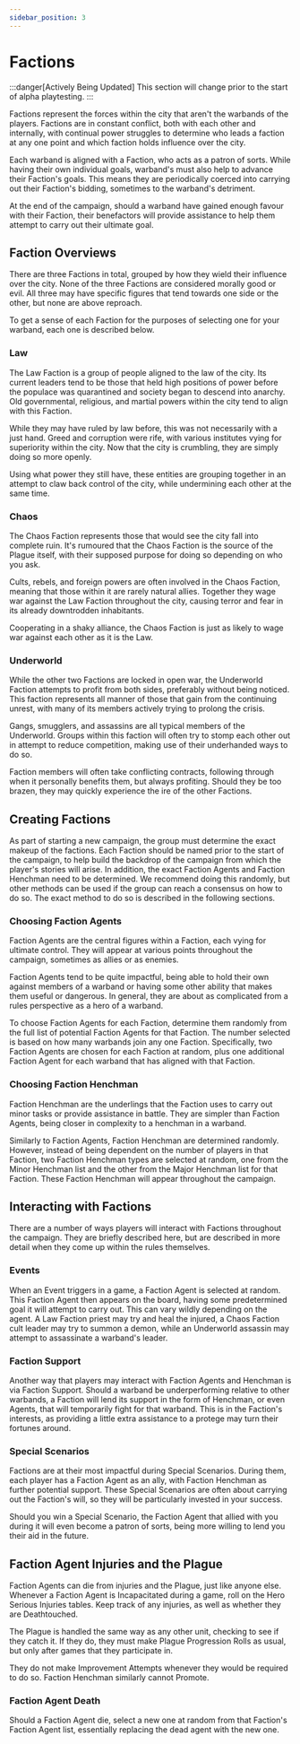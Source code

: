 ```yaml
---
sidebar_position: 3
---
```

# Factions

:::danger[Actively Being Updated]
This section will change prior to the start of alpha playtesting.
:::

Factions represent the forces within the city that aren't the warbands of the players. Factions are in constant conflict, both with each other and internally, with continual power struggles to determine who leads a faction at any one point and which faction holds influence over the city.

Each warband is aligned with a Faction, who acts as a patron of sorts. While having their own individual goals, warband's must also help to advance their Faction's goals. This means they are periodically coerced into carrying out their Faction's bidding, sometimes to the warband's detriment.

At the end of the campaign, should a warband have gained enough favour with their Faction, their benefactors will provide assistance to help them attempt to carry out their ultimate goal.


## Faction Overviews

There are three Factions in total, grouped by how they wield their influence over the city. None of the three Factions are considered morally good or evil. All three may have specific figures that tend towards one side or the other, but none are above reproach.

To get a sense of each Faction for the purposes of selecting one for your warband, each one is described below.
### Law

The Law Faction is a group of people aligned to the law of the city.  Its current leaders tend to  be those that held high positions of power before the populace was quarantined and society began to descend into anarchy. Old governmental, religious, and martial powers within the city tend to align with this Faction.

While they may have ruled by law before, this was not necessarily with a just hand. Greed and corruption were rife, with various institutes vying for superiority within the city. Now that the city is crumbling, they are simply doing so more openly.

Using what power they still have, these entities are grouping together in an attempt to claw back control of the city, while undermining each other at the same time.

### Chaos

The Chaos Faction represents those that would see the city fall into complete ruin. It's rumoured that the Chaos Faction is the source of the Plague itself, with their supposed purpose for doing so depending on who you ask.

Cults, rebels, and foreign powers are often involved in the Chaos Faction, meaning that those within it are rarely natural allies. Together they wage war against the Law Faction throughout the city, causing terror and fear in its already downtrodden inhabitants.

Cooperating in a shaky alliance, the Chaos Faction is just as likely to wage war against each other  as it is the Law.

### Underworld

While the other two Factions are locked in open war, the Underworld Faction attempts to profit from both sides, preferably without being noticed. This faction represents all manner of those that gain from the continuing unrest, with many of its members actively trying to prolong the crisis.

Gangs, smugglers, and assassins are all typical members of the Underworld. Groups within this faction will often try to stomp each other out in attempt to reduce competition, making use of their underhanded ways to do so.

Faction members will often take conflicting contracts, following through when it personally benefits them, but always profiting. Should they be too brazen, they may quickly experience the ire of the other Factions.

## Creating Factions

As part of starting a new campaign, the group must determine the exact makeup of the factions. Each Faction should be named prior to the start of the campaign, to help build the backdrop of the campaign from which the player's stories will arise. In addition, the exact Faction Agents and Faction Henchman need to be determined. We recommend doing this randomly, but other methods can be used if the group can reach a consensus on how to do so. The exact method to do so is described in the following sections.

### Choosing Faction Agents

Faction Agents are the central figures within a Faction, each vying for ultimate control. They will appear at various points throughout the campaign, sometimes as allies or as enemies.

Faction Agents tend to be quite impactful, being able to hold their own against members of a warband or having some other ability that makes them useful or dangerous. In general, they are about as complicated from a rules perspective as a hero of a warband.

To choose Faction Agents for each Faction, determine them randomly from the full list of potential Faction Agents for that Faction. The number selected is based on how many warbands join any one Faction. Specifically, two Faction Agents are chosen for each Faction at random, plus one additional Faction Agent for each warband that has aligned with that Faction.


### Choosing Faction Henchman

Faction Henchman are the underlings that the Faction uses to carry out minor tasks or provide assistance in battle. They are simpler than Faction Agents, being closer in complexity to a henchman in a warband.

Similarly to Faction Agents, Faction Henchman are determined randomly. However, instead of being dependent on the number of players in that Faction, two Faction Henchman types are selected at random, one from the Minor Henchman list and the other from the Major Henchman list for that Faction. These Faction Henchman will appear throughout the campaign.

<!--
JP 01-11-25: It would be cool to include info about creating your own Faction Agents (eg. a warband leader from a previous campaign had a great storyline and he is turned into a Faction Agent to live on in future campaigns). This is out of scope for this ruleset though I think, since we would need to describe how to cost a unit, which is the hardest part. Going to add a backlog card in Trello to handle this.
-->

## Interacting with Factions

There are a number of ways players will interact with Factions throughout the campaign. They are briefly described here, but are described in more detail when they come up within the rules themselves.

### Events

When an Event triggers in a game, a Faction Agent is selected at random. This Faction Agent then appears on the board, having some predetermined goal it will attempt to carry out. This can vary wildly depending on the agent. A Law Faction priest may try and heal the injured, a Chaos Faction cult leader may try to summon a demon, while an Underworld assassin may attempt to assassinate a warband's leader.

### Faction Support

Another way that players may interact with Faction Agents and Henchman is via Faction Support. Should a warband be underperforming relative to other warbands, a Faction will lend its support in the form of Henchman, or even Agents, that will temporarily fight for that warband. This is in the Faction's interests, as providing a little extra assistance to a protege may turn their fortunes around.

### Special Scenarios

Factions are at their most impactful during Special Scenarios. During them, each player has a Faction Agent as an ally, with Faction Henchman as further potential support. These Special Scenarios are often about carrying out the Faction's will, so they will be particularly invested in your success.

Should you win a Special Scenario, the Faction Agent that allied with you during it will even become a patron of sorts, being more willing to lend you their aid in the future.

## Faction Agent Injuries and the Plague

Faction Agents can die from injuries and the Plague, just like anyone else. Whenever a Faction Agent is Incapacitated during a game, roll on the Hero Serious Injuries tables. Keep track of any injuries, as well as whether they are Deathtouched.

The Plague is handled the same way as any other unit, checking to see if they catch it. If they do, they must make Plague Progression Rolls as usual, but only after games that they participate in.

They do not make Improvement Attempts whenever they would be required to do so. Faction Henchman similarly cannot Promote.

### Faction Agent Death

Should a Faction Agent die, select a new one at random from that Faction's Faction Agent list, essentially replacing the dead agent with the new one.